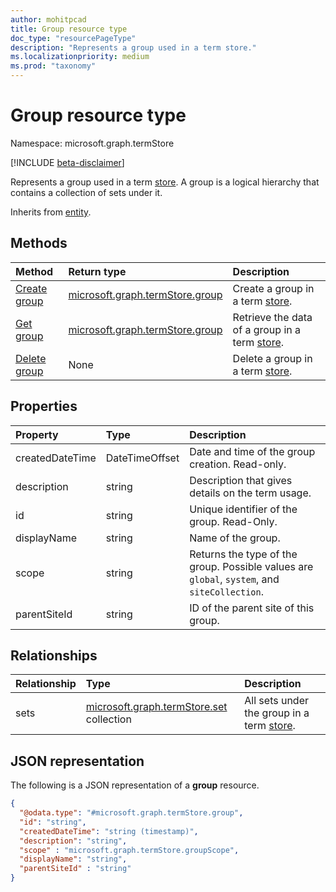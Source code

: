 ```yaml
---
author: mohitpcad
title: Group resource type
doc_type: "resourcePageType"
description: "Represents a group used in a term store."
ms.localizationpriority: medium
ms.prod: "taxonomy"
---
```


# Group resource type

Namespace: microsoft.graph.termStore

[!INCLUDE [beta-disclaimer](../../includes/beta-disclaimer.md)]


Represents a group used in a term [store](../resources/termstore-store.md). A group is a logical hierarchy that contains a collection of sets under it. 

Inherits from [entity](../resources/entity.md).


## Methods

| Method                                                   | Return type       |    Description|
|:---------------------------------------------------------|:------------------|:---------------------|
| [Create group](../api/termstore-group-post.md)                     | [microsoft.graph.termStore.group] | Create a group in a term [store].|
| [Get group](../api/termstore-group-get.md)                           | [microsoft.graph.termStore.group] | Retrieve the data of a group in a term [store].|
| [Delete group](../api/termstore-group-delete.md)                     | None |  Delete a group in a term [store].|

## Properties

| Property             | Type               | Description|
|:---------------------|:-------------------|:------------------------------------|
| createdDateTime      | DateTimeOffset     | Date and time of the group creation. Read-only.|
| description          | string             | Description that gives details on the term usage.|
| id                   | string             | Unique identifier of the group. Read-Only.|
| displayName          | string             | Name of the group.|
| scope                | string              | Returns the type of the group. Possible values are `global`, `system`, and `siteCollection`.|
| parentSiteId         | string             | ID of the parent site of this group.|

## Relationships
| Relationship       | Type                        | Description|
|:-------------------|:----------------------------|:--------------------------|
| sets           | [microsoft.graph.termStore.set][] collection | All sets under the group in a term [store].|

## JSON representation

The following is a JSON representation of a **group** resource.
<!-- {
  "blockType": "resource",
  "keyProperty": "id",
  "@odata.type": "microsoft.graph.termStore.group",
  "baseType": "microsoft.graph.entity",
  "openType": false
}
-->
```json
{
  "@odata.type": "#microsoft.graph.termStore.group",
  "id": "string",
  "createdDateTime": "string (timestamp)",
  "description": "string",
  "scope" : "microsoft.graph.termStore.groupScope",
  "displayName": "string",
  "parentSiteId" : "string"
}
```



[identitySet]: identitySet.md
[microsoft.graph.termStore.set]: termstore-set.md
[microsoft.graph.termStore.group]: termstore-group.md
[microsoft.graph.termStore.store]: termstore-store.md
[store]: ../resources/termstore-store.md
[group]: ../resources/termstore-group.md
[set]: ../resources/termstore-set.md
<!--
{
  "type": "#page.annotation",
  "description": "TermGroup is the entity used for managing permissions for the termSets in termStore",
  "keywords": "termGroup,facet,resource",
  "section": "documentation",
  "tocPath": "TermGroup",
  "tocBookmarks": {
    "Resources/termStore.group": "#"
  },
  "suppressions": []
}
-->


